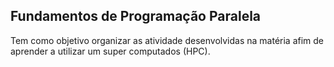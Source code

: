 ## Fundamentos de Programação Paralela
Tem como objetivo organizar as atividade desenvolvidas na matéria afim de aprender a utilizar um super computados (HPC).
